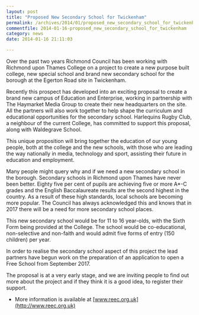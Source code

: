 ```yaml
---
layout: post
title: "Proposed New Secondary School for Twickenham"
permalink: /archives/2014/01/proposed_new_secondary_school_for_twickenham.html
commentfile: 2014-01-16-proposed_new_secondary_school_for_twickenham
category: news
date: 2014-01-16 21:11:03

---
```


Over the past two years Richmond Council has been working with Richmond upon Thames College on a project to create a new purpose built college, new special school and brand new secondary school for the borough at the Egerton Road site in Twickenham.

Recently this prospect has developed into an exciting proposal to create a brand new campus of Education and Enterprise, working in partnership with The Haymarket Media Group to create their new headquarters on the site. All the partners will also work together to help shape the curriculum and educational opportunities for the secondary school. Harlequins Rugby Club, a neighbour of the current College, has committed to support this proposal, along with Waldegrave School.

This unique proposition will bring together the education of our young people, both at the college and the new schools, with those who are leading the way nationally in media, technology and sport, assisting their future in education and employment.

Many people might query why and if we need a new secondary school in the borough. Secondary schools in Richmond upon Thames have never been better. Eighty five per cent of pupils are achieving five or more A\*-C grades and the English Baccalaureate results are the second highest in the country. As a result of these high standards, local schools are becoming more popular. The Council has always acknowledged this and knows that in 2017 there will be a need for more secondary school places.

This new secondary school would be for 11 to 16 year-olds, with the Sixth Form being provided at the College. The school would be co-educational, non-selective and non-faith and would admit five forms of entry (150 children) per year.

In order to realise the secondary school aspect of this project the lead partners have begun work on the preparation of an application to open a Free School from September 2017.

The proposal is at a very early stage, and we are inviting people to find out more about the project and if they think it is a good idea, to register their support.

-   More information is available at [www.reec.org.uk](http://www.reec.org.uk)
